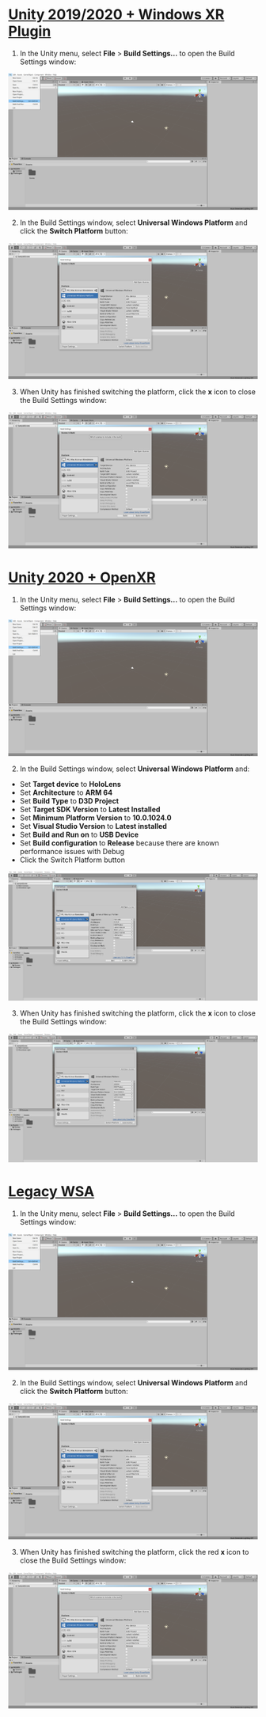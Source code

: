 # [Unity 2019/2020 + Windows XR Plugin](#tab/winxr)

1. In the Unity menu, select **File** > **Build Settings...** to open the Build Settings window:

![Unity Build Settings... menu path](../images/mr-learning-base/base-02-section2-step1-1.png)

2. In the Build Settings window, select **Universal Windows Platform** and click the **Switch Platform** button:

![Unity Build Settings window with UWP selected to switch platform from Standalone](../images/mr-learning-base/base-02-section2-step1-2.png)

3. When Unity has finished switching the platform, click the **x** icon to close the Build Settings window:

![Unity Build Window with close icon highlighted](../images/mr-learning-base/base-02-section2-step1-4.png)

# [Unity 2020 + OpenXR](#tab/openxr)

1. In the Unity menu, select **File** > **Build Settings...** to open the Build Settings window:

![Unity Build Settings... menu path](../images/mr-learning-base/base-02-section2-step1-1.png)

2. In the Build Settings window, select **Universal Windows Platform** and:

* Set **Target device** to **HoloLens**
* Set **Architecture** to **ARM 64**
* Set **Build Type** to **D3D Project**
* Set **Target SDK Version** to **Latest Installed**
* Set **Minimum Platform Version** to **10.0.1024.0**
* Set **Visual Studio Version** to **Latest installed**
* Set **Build and Run on** to **USB Device**
* Set **Build configuration** to **Release** because there are known performance issues with Debug
* Click the Switch Platform button

![Unity Build Settings with Universal Windows Platform settings set](../images/mr-learning-base/base-02-section2-step1-2-openxr.png)

3. When Unity has finished switching the platform, click the  **x** icon to close the Build Settings window:

![Unity Build Window with close icon highlighted](../images/mr-learning-base/base-02-section2-step1-4-openxr.png)

# [Legacy WSA](#tab/wsa)

1. In the Unity menu, select **File** > **Build Settings...** to open the Build Settings window:

![Unity Build Settings... menu path](../images/mr-learning-base/base-02-section2-step1-1.png)

2. In the Build Settings window, select **Universal Windows Platform** and click the **Switch Platform** button:

![Unity Build Settings window with UWP selected to switch platform from Standalone](../images/mr-learning-base/base-02-section2-step1-2.png)

3. When Unity has finished switching the platform, click the red **x** icon to close the Build Settings window:

![Unity Build Window with close icon highlighted](../images/mr-learning-base/base-02-section2-step1-4.png)

